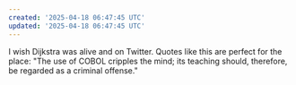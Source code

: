 ```yaml
---
created: '2025-04-18 06:47:45 UTC'
updated: '2025-04-18 06:47:45 UTC'
---
```


I wish Dijkstra was alive and on Twitter. Quotes like this are perfect for the place: "The use of COBOL cripples the mind; its teaching should, therefore, be regarded as a criminal offense."
